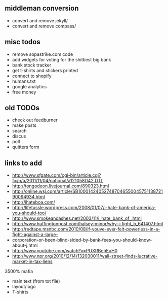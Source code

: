 middleman conversion
-----
* convert and remove jekyll/
* convert and remove compass/

misc todos
-----
* remove sopastrike.com code
* add widgets for voting for the shittiest big bank
* bank stock tracker
* get t-shirts and stickers printed
* connect to shopify
* humans.txt
* google analytics
* free money


old TODOs
------
- check out feedburner
- make posts
- search
- discus
- poll
- quitters form


links to add
-----
* http://www.sfgate.com/cgi-bin/article.cgi?f=/n/a/2011/11/04/national/a121058D42.DTL
* http://tongodeon.livejournal.com/890323.html
* http://online.wsj.com/article/SB10001424052748704655004575113872190094934.html
* http://ihateboa.com/
* http://lifetussle.wordpress.com/2008/01/07/i-hate-bank-of-america-you-should-too/
* http://www.smokeandashes.net/2003/11/i_hate_bank_of_.html
* http://www.huffingtonpost.com/halsey-minor/why-i-fight_b_641407.html
* http://redtape.msnbc.com/2010/08/if-youve-ever-felt-powerless-in-a-fight-against-a-large-
* corporation-or-been-blind-sided-by-bank-fees-you-should-know-about-j.html
* http://www.youtube.com/watch?v=PUXRBehEuH0
* http://www.npr.org/2010/12/14/132030011/wall-street-finds-lucrative-market-in-tax-liens





3500%
 	mafia

- main text (from txt file)
- layout/logo
- T-shirts
